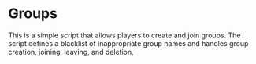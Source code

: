 # Groups
This is a simple script that allows players to create and join groups. The script defines a blacklist of inappropriate group names and handles group creation, joining, leaving, and deletion,
